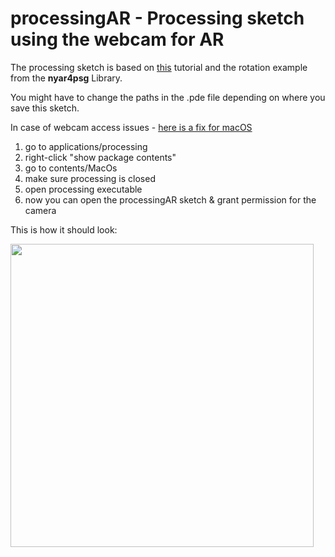 # processingAR - Processing sketch using the webcam for AR

The processing sketch is based on [this](https://medium.com/a-curious-beginners-guide-to-building-your-first/my-first-ar-exploration-with-processing-71ffaf3e7418) tutorial and the rotation example from the **nyar4psg** Library.

You might have to change the paths in the .pde file depending on where you save this sketch.

In case of webcam access issues - [here is a fix for macOS](https://www.youtube.com/watch?v=xNa_ua_esmw)
1. go to applications/processing 
2. right-click "show package contents"
3. go to contents/MacOs
4. make sure processing is closed
5. open processing executable
6. now you can open the processingAR sketch & grant permission for the camera

This is how it should look:

<img src="arprocessing.gif" width="485px">
